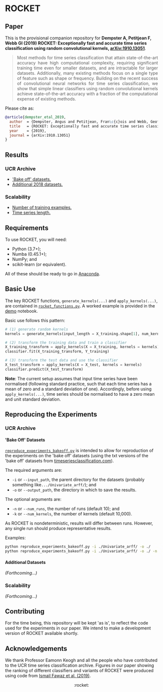 # ROCKET

## Paper

This is the provisional companion repository for **Dempster A, Petitjean F, Webb GI (2019) ROCKET: Exceptionally fast and accurate time series classification using random convolutional kernels, [arXiv:1910.13051](https://arxiv.org/abs/1910.13051)**.

> <div align="justify">Most methods for time series classification that attain state-of-the-art accuracy have high computational complexity, requiring significant training time even for smaller datasets, and are intractable for larger datasets.  Additionally, many existing methods focus on a single type of feature such as shape or frequency.  Building on the recent success of convolutional neural networks for time series classification, we show that simple linear classifiers using random convolutional kernels achieve state-of-the-art accuracy with a fraction of the computational expense of existing methods.</div>

Please cite as:

```bibtex
@article{dempster_etal_2019,
  author  = {Dempster, Angus and Petitjean, Fran\c{c}ois and Webb, Geoffrey I},
  title   = {ROCKET: Exceptionally fast and accurate time series classification using random convolutional kernels}
  year    = {2019},
  journal = {arXiv:1910.13051}
}
```

## Results

### UCR Archive

* ['Bake off' datasets.](./results/results_ucr_bakeoff.csv)
* [Additional 2018 datasets.](./results/results_ucr_additional.csv)

### Scalability

* [Number of training examples.](./results/results_scalability_num_examples.csv)
* [Time series length.](./results/results_scalability_time_series_length.csv)

## Requirements

To use ROCKET, you will need:

* Python (3.7+);
* Numba (0.45.1+);
* NumPy; and
* scikit-learn (or equivalent).

All of these should be ready to go in [Anaconda](https://www.anaconda.com/distribution/).

## Basic Use

The key ROCKET functions, `generate_kernels(...)` and `apply_kernels(...)`, are contained in [`rocket_functions.py`](./code/rocket_functions.py).  A worked example is provided in the [demo](./code/demo.ipynb) notebook.

Basic use follows this pattern:

```python
# (1) generate random kernels
kernels = generate_kernels(input_length = X_training.shape[1], num_kernels = 10_000)

# (2) transform the training data and train a classifier
X_training_transform = apply_kernels(X = X_training, kernels = kernels)
classifier.fit(X_training_transform, Y_training)

# (3) transform the test data and use the classifier
X_test_transform = apply_kernels(X = X_test, kernels = kernels)
classifier.predict(X_test_transform)
```

**Note**: The current setup assumes that input time series have been normalised (following standard practice, such that each time series has a mean of zero and a standard deviation of one).  Accordingly, before using `apply_kernels(...)`, time series should be normalised to have a zero mean and unit standard deviation.

## Reproducing the Experiments

### UCR Archive

#### 'Bake Off' Datasets

[`reproduce_experiments_bakeoff.py`](./code/reproduce_experiments_bakeoff.py) is intended to allow for reproduction of the experiments on the 'bake off' datasets (using the txt versions of the 'bake off' datasets from [timeseriesclassification.com](http://www.timeseriesclassification.com)).

The required arguments are:

* `-i` or `--input_path`, the parent directory for the datasets (probably something like`.../Univariate_arff/`); and
* `-o` or `--output_path`, the directory in which to save the results.

The optional arguments are:

* `-n` or `--num_runs`, the number of runs (default 10); and
* `-k` or `--num_kernels`, the number of kernels (default 10,000).

As ROCKET is nondeterministic, results will differ between runs.  However, any single run should produce representative results.

Examples:

```bash
python reproduce_experiments_bakeoff.py -i ./Univariate_arff/ -o ./
python reproduce_experiments_bakeoff.py -i ./Univariate_arff/ -o ./ -n 1 -k 100
```

#### Additional Datasets

*(Forthcoming...)*

### Scalability

*(Forthcoming...)*

## Contributing

For the time being, this repository will be kept 'as is', to reflect the code used for the experiments in our paper.  We intend to make a development version of ROCKET available shortly.

## Acknowledgements

We thank Professor Eamonn Keogh and all the people who have contributed to the UCR time series classification archive.  Figures in our paper showing the ranking of different classifiers and variants of ROCKET were produced using code from [Ismail Fawaz et al. (2019)](https://github.com/hfawaz/cd-diagram).

<div align="center">:rocket:</div>
